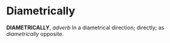 # Diametrically

**DIAMETRICALLY**, _adverb_ In a diametrical direction; directly; as _diametrically_ opposite.